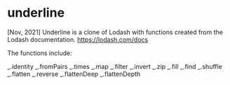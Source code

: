 # underline
 [Nov, 2021] Underline is a clone of Lodash with functions created from the Lodash documentation. https://lodash.com/docs
 
 The functions include:
 
 _.identity
 _.fromPairs
 _.times
 _.map
 _.filter
 _.invert
 _.zip
 _.fill
 _.find
 _.shuffle
 _.flatten
 _.reverse
 _.flattenDeep
 _.flattenDepth
